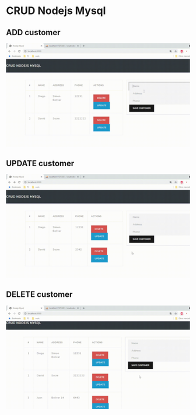 # CRUD Nodejs Mysql

## ADD customer 
<p align="center">
	<img src="screenshots/CRUD_ADD.gif" width="570">
</p>

## UPDATE customer
<p align="center">
	<img src="screenshots/CRUD_UPDATE.gif" width="570">
</p>

## DELETE customer 
<p align="center">
	<img src="screenshots/CRUD_DELETE.gif" width="570">
</p>

